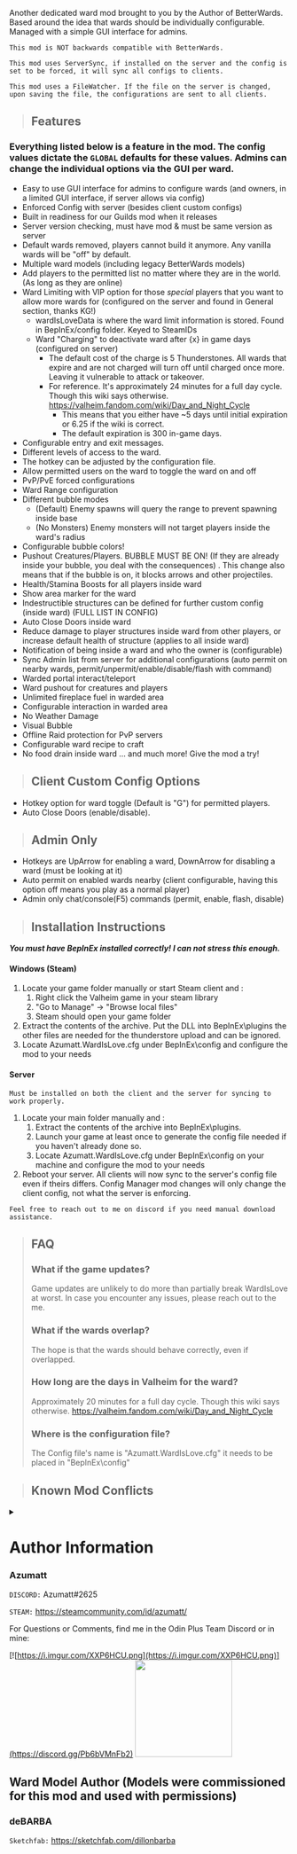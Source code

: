Another dedicated ward mod brought to you by the Author of BetterWards. Based around the idea that wards should be
individually configurable. Managed with a simple GUI interface for admins.

`This mod is NOT backwards compatible with BetterWards.`

`This mod uses ServerSync, if installed on the server and the config is set to be forced, it will sync all configs to clients.`

`This mod uses a FileWatcher. If the file on the server is changed, upon saving the file, the configurations are sent to all clients.`

> ## Features

### Everything listed below is a feature in the mod. The config values dictate the `GLOBAL` defaults for these values. Admins can change the individual options via the GUI per ward.

* Easy to use GUI interface for admins to configure wards (and owners, in a limited GUI interface, if server allows via
  config)
* Enforced Config with server (besides client custom configs)
* Built in readiness for our Guilds mod when it releases
* Server version checking, must have mod & must be same version as server
* Default wards removed, players cannot build it anymore. Any vanilla wards will be "off" by default.
* Multiple ward models (including legacy BetterWards models)
* Add players to the permitted list no matter where they are in the world. (As long as they are online)
* Ward Limiting with VIP option for those *special* players that you want to allow more wards for (configured on the
  server and found in General section, thanks KG!)
    - wardIsLoveData is where the ward limit information is stored. Found in BepInEx/config folder. Keyed to SteamIDs
    - Ward "Charging" to deactivate ward after {x} in game days (configured on server)
        - The default cost of the charge is 5 Thunderstones. All wards that expire and are not charged will turn off
          until charged once more. Leaving it vulnerable to attack or takeover.
        - For reference. It's approximately 24 minutes for a full day cycle. Though this wiki says
          otherwise. https://valheim.fandom.com/wiki/Day_and_Night_Cycle
            - This means that you either have ~5 days until initial expiration or 6.25 if the wiki is correct.
            - The default expiration is 300 in-game days.
* Configurable entry and exit messages.
* Different levels of access to the ward.
* The hotkey can be adjusted by the configuration file.
* Allow permitted users on the ward to toggle the ward on and off
* PvP/PvE forced configurations
* Ward Range configuration
* Different bubble modes
    * (Default) Enemy spawns will query the range to prevent spawning inside base
    * (No Monsters) Enemy monsters will not target players inside the ward's radius
* Configurable bubble colors!
* Pushout Creatures/Players. BUBBLE MUST BE ON! (If they are already inside your bubble, you deal with the consequences)
  . This change also means that if the bubble is on, it blocks arrows and other projectiles.
* Health/Stamina Boosts for all players inside ward
* Show area marker for the ward
* Indestructible structures can be defined for further custom config (inside ward) (FULL LIST IN CONFIG)
* Auto Close Doors inside ward
* Reduce damage to player structures inside ward from other players, or increase default health of structure (applies to
  all inside ward)
* Notification of being inside a ward and who the owner is (configurable)
* Sync Admin list from server for additional configurations (auto permit on nearby wards,
  permit/unpermit/enable/disable/flash with command)
* Warded portal interact/teleport
* Ward pushout for creatures and players
* Unlimited fireplace fuel in warded area
* Configurable interaction in warded area
* No Weather Damage
* Visual Bubble
* Offline Raid protection for PvP servers
* Configurable ward recipe to craft
* No food drain inside ward
  ... and much more! Give the mod a try!

> ## Client Custom Config Options

* Hotkey option for ward toggle (Default is "G") for permitted players.
* Auto Close Doors (enable/disable).

> ## Admin Only

* Hotkeys are UpArrow for enabling a ward, DownArrow for disabling a ward (must be looking at it)
* Auto permit on enabled wards nearby (client configurable, having this option off means you play as a normal player)
* Admin only chat/console(F5) commands (permit, enable, flash, disable)

> ## Installation Instructions
***You must have BepInEx installed correctly! I can not stress this enough.***

#### Windows (Steam)

1. Locate your game folder manually or start Steam client and :
    1. Right click the Valheim game in your steam library
    2. "Go to Manage" -> "Browse local files"
    3. Steam should open your game folder
2. Extract the contents of the archive. Put the DLL into BepInEx\plugins the other files are needed for the thunderstore
   upload and can be ignored.
3. Locate Azumatt.WardIsLove.cfg under BepInEx\config and configure the mod to your needs

#### Server

`Must be installed on both the client and the server for syncing to work properly.`

1. Locate your main folder manually and :
    1. Extract the contents of the archive into BepInEx\plugins.
    2. Launch your game at least once to generate the config file needed if you haven't already done so.
    3. Locate Azumatt.WardIsLove.cfg under BepInEx\config on your machine and configure the mod to your needs
2. Reboot your server. All clients will now sync to the server's config file even if theirs differs. Config Manager mod
   changes will only change the client config, not what the server is enforcing.

`Feel free to reach out to me on discord if you need manual download assistance.`

> ## FAQ
> ### What if the game updates?
>
> Game updates are unlikely to do more than partially break WardIsLove at worst. In case you encounter any issues,
> please reach out to the me.
>
> ### What if the wards overlap?
>
> The hope is that the wards should behave correctly, even if overlapped.
>
> ### How long are the days in Valheim for the ward?
>
> Approximately 20 minutes for a full day cycle. Though this wiki says
> otherwise. https://valheim.fandom.com/wiki/Day_and_Night_Cycle
>
> ### Where is the configuration file?
>
> The Config file's name is "Azumatt.WardIsLove.cfg" it needs to be placed in "BepInEx\config"

> ## Known Mod Conflicts
<details> <summary></summary>

* Anything that toggles PvE/PvP and forces the value will conflict if you have this mod toggle the values. Current known
  mods that do this are:

World of Valheim - Zones

PvP-Always-On
</details>

# Author Information

### Azumatt

`DISCORD:` Azumatt#2625

`STEAM:` https://steamcommunity.com/id/azumatt/

For Questions or Comments, find me in the Odin Plus Team Discord or in mine:

[![https://i.imgur.com/XXP6HCU.png](https://i.imgur.com/XXP6HCU.png)](https://discord.gg/Pb6bVMnFb2)
<a href="https://discord.gg/pdHgy6Bsng"><img src="https://i.imgur.com/Xlcbmm9.png" href="https://discord.gg/pdHgy6Bsng" width="175" height="175"></a>

## Ward Model Author (Models were commissioned for this mod and used with permissions)

### deBARBA

`Sketchfab:` https://sketchfab.com/dillonbarba